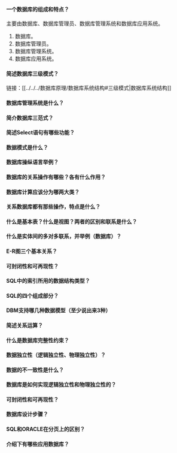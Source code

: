 #### 一个数据库的组成和特点？

主要由数据库、数据库管理员、数据库管理系统和数据库应用系统。
1. 数据库。
2. 数据库管理员。
3. 数据库管理系统。
4. 数据库应用系统。

#### 简述数据库三级模式？

链接：[[../../../数据库原理/数据库系统结构#三级模式|数据库系统结构]]

#### 数据库管理系统是什么？

#### 简介数据库三范式？

#### 简述Select语句有哪些功能？

#### 数据模式是什么？

#### 数据库操纵语言举例？

#### 数据库的关系操作有哪些？各有什么作用？

#### 数据库计算应该分为哪两大类？

#### 关系数据库都有那些操作，特点是什么？

#### 什么是基本表？什么是视图？两者的区别和联系是什么？

#### 什么是实体间的多对多联系，并举例（数据库）？

#### E-R图三个基本关系？

#### 可封闭性和可再现性？

#### SQL中的索引所用的数据结构类型？

#### SQL的四个组成部分？

#### DBM支持哪几种数据模型（至少说出来3种）

#### 简述关系运算？

#### 什么是数据库完整性约束？

#### 数据独立性（逻辑独立性、物理独立性）？

#### 数据的不一致性是什么？

#### 数据库是如何实现逻辑独立性和物理独立性的？

#### 可封闭性和可再现性？

#### 数据库设计步骤？

#### SQL和ORACLE在分页上的区别？

#### 介绍下有哪些应用数据库？


